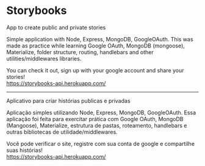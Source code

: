 # Storybooks
App to create public and private stories

Simple application with Node, Express, MongoDB, GoogleOAuth. This was made as practice while learning Google OAuth, MongoDB (mongoose), Materialize, folder structure, routing, handlebars and other utilities/middlewares libraries.

You can check it out, sign up with your google account and share your stories!<br>
https://storybooks-api.herokuapp.com/

---------------------------------------------------------------------------------------------------------------------------------------------------------------

Aplicativo para criar histórias publicas e privadas

Aplicação simples utilizando Node, Express, MongoDB, GoogleOAuth. Essa aplicação foi feita para exercitar prática com Google OAuth, MongoDB (Mangoose), Materialize, estrutura de pastas, roteamento, handlebars e outras bibliotecas de utilidade/middlewares.

Você pode verificar o site, registre com sua conta de google e compartilhe suas histórias!<br>
https://storybooks-api.herokuapp.com/
